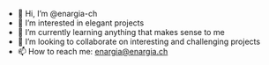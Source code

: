 - 👋 Hi, I’m @enargia-ch
- 👀 I’m interested in elegant projects
- 🌱 I’m currently learning anything that makes sense to me
- 💞️ I’m looking to collaborate on interesting and challenging projects
- 📫 How to reach me: enargia@enargia.ch

<!---
enargia-ch/enargia-ch is a ✨ special ✨ repository because its `README.md` (this file) appears on your GitHub profile.
You can click the Preview link to take a look at your changes.
--->
